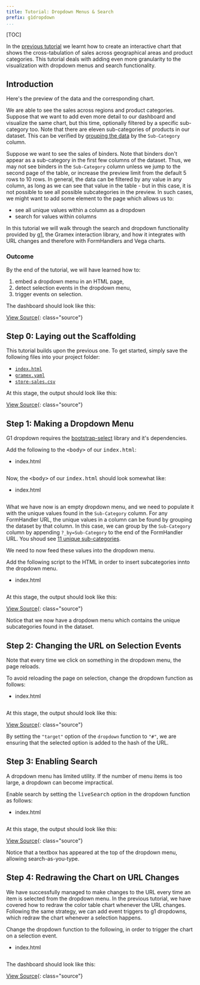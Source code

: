 ```yaml
---
title: Tutorial: Dropdown Menus & Search
prefix: g1dropdown
...
```


[TOC]

In the [previous tutorial](../charts) we learnt how to create an interactive
chart that shows the cross-tabulation of sales across geographical areas and
product categories. This tutorial deals with adding even more granularity to the
visualization with dropdown menus and search functionality.

## Introduction
Here's the preview of the data and the corresponding chart.

<div id="chart"></div>
<div class="formhandler" data-src="../data?_c=-City&_c=-State&_c=-Quantity&_c=-Discount&_c=-Profit&_c=-Order ID&_c=-Order Date&_c=-Ship Date"></div>
<script src="../../ui/jquery/dist/jquery.min.js"></script>
<script src="../../ui/bootstrap/dist/js/bootstrap.bundle.min.js"></script>
<script src="../../ui/lodash/lodash.min.js"></script>
<script src="../../ui/g1/dist/g1.min.js"></script>
<script src="../../ui/vega/build/vega.min.js"></script>
<script src="../../ui/vega-lite/build/vega-lite.min.js"></script>
<script src="../../ui/vega-tooltip/build/vega-tooltip.min.js"></script>
<script>
  $('.formhandler').formhandler({ pageSize: 5 })
  var spec = {
    "width": 360,
    "height": 270,
    "data": {"url": "../store-sales-ctab"},
    "$schema": "https://vega.github.io/schema/vega-lite/v3.json",
    "encoding": {
      "y": {"field": "Category", "type": "nominal"},
      "x": {"field": "Region", "type": "nominal"}
    },
    "layer": [
      {
        "mark": "rect",
        "selection": {"brush": {"type": "interval"}},
        "encoding": {
          "color": {"field": "Sales", "type": "quantitative",
            "legend": {"format": "0.1s"}}
        }
      },
      {
        "mark": "text",
        "encoding": {
          "text": {"field": "Sales", "type": "quantitative"},
          "color": {
            "condition": {"test": "datum['Sales'] < 100000", "value": "black"},
            "value": "white"
          }
        }
      }
    ]
  }
  function draw_chart() {
    var view = new vega.View(vega.parse(vegaLite.compile(spec).spec))
      .renderer('svg')
      .initialize('#chart')
      .hover()
      .run()
    view.addEventListener('click', filterTableOnClick)
  }
  draw_chart()
  var baseDataURL = spec.data.url
  function redrawChartFromURL(e) {
    if (e.hash.search) {
      spec.data.url = baseDataURL + '?' + e.hash.search
    } else { spec.data.url = baseDataURL }
    draw_chart()
  }
  $('body').urlfilter({target: 'pushState'})
  $(window).on('#', redrawChartFromURL)
    .urlchange()
  function filterTableOnClick(event, item) {
    var qparts = {};
    Object.entries(item.tooltip || item.datum).forEach(([key, val]) => {
      if (!(key == "Sales")) {
        qparts[key] = val;
      }
    })
    if (_.isEmpty(qparts)) { return }
    var url = g1.url.parse(location.hash.replace('#', ''))
    location.hash = url.update(qparts).toString();
  }
</script>

We are able to see the sales across regions and product categories. Suppose that
we want to add even more detail to our dashboard and visualize the same chart,
but this time, optionally filtered by a specific sub-category too. Note that
there are eleven sub-categories of products in our dataset. This can be verified
by [grouping the data](../../formhandler#formhandler-groupby) by the
`Sub-Category` column.

Suppose we want to see the sales of binders. Note that binders don't appear as a
sub-category in the first few columns of the dataset. Thus, we may not see
binders in the `Sub-Category` column unless we jump to the second page of the
table, or increase the preview limit from the default 5 rows to 10 rows. In
general, the data can be filtered by any value in any column, as long as we can
see that value in the table - but in this case, it is not possible to see all
possible subcategories in the preview. In such cases, we might want to add some
element to the page which allows us to:

* see all unique values within a column as a dropdown
* search for values within columns

In this tutorial we will walk through the search and dropdown functionality
provided by [g1](https://www.npmjs.com/package/g1), the Gramex interaction
library, and how it integrates with URL changes and therefore with FormHandlers
and Vega charts.

### Outcome

By the end of the tutorial, we will have learned how to:

1. embed a dropdown menu in an HTML page,
2. detect selection events in the dropdown menu,
3. trigger events on selection.

The dashboard should look like this:

[View Source](../g1-dropdown/output/3/index.html){: class="source"}

## Step 0: Laying out the Scaffolding

This tutorial builds upon the previous one. To get started, simply save the
following files into your project folder:

* [`index.html`](../charts/output/4/index.html.source)
* [`gramex.yaml`](../../gramex.yaml)
* [`store-sales.csv`](../store-sales.csv)

At this stage, the output should look like this:

[View Source](../g1-dropdown/output/0/index.html){: class="source"}

## Step 1: Making a Dropdown Menu

G1 dropdown requires the
[bootstrap-select](https://developer.snapappointments.com/bootstrap-select/)
library and it's dependencies.

<div class="card shadow text-grey bg-dark">
  <div class="card-body">
   <div class="card-text">
     <p class="text-white">Add the following to the <kbd>&lt;body&gt;</kbd> of our <kbd>index.html</kbd>:</p>
     <ul class="nav nav-tabs">
       <li class="nav-item">
         <a class="nav-link active"><i class="fas fa-code"></i> <span class="text-monospace">index.html</span></a>
       </li>
     </ul>
     <pre><code id="scaffold" class="language-html"></code></pre>
     <p class="text-white">Now, the <kbd>&lt;body&gt;</kbd> of our <kbd>index.html</kbd> should look somewhat like:</p>
     <ul class="nav nav-tabs">
       <li class="nav-item">
         <a class="nav-link active"><i class="fas fa-code"></i> <span class="text-monospace">index.html</span></a>
       </li>
     </ul>
     <pre><code id="body" class="language-html"></code></pre>
   </div>
  </div>
</div>
<script>$.get('snippets/body.html').done((e) => {$('#body').text(e)})</script>
<script>$.get('snippets/scaffold.html').done((e) => {$('#scaffold').text(e)})</script>

What we have now is an empty dropdown menu, and we need to populate it with the
unique values found in the `Sub-Category` column. For any FormHandler URL, the
unique values in a column can be found by grouping the dataset by that column.
In this case, we can group by the `Sub-Category` column by appending
`?_by=Sub-Category` to the end of the FormHandler URL. You shoud see
[11 unique sub-categories](../data?_by=Sub-Category).

We need to now feed these values into the dropdown menu.

<div class="card shadow text-grey bg-dark">
  <div class="card-body">
   <div class="card-text">
     <p class="text-white">Add the following script to the HTML in order to insert subcategories innto the dropdown menu.</p>
     <ul class="nav nav-tabs">
       <li class="nav-item">
         <a class="nav-link active"><i class="fas fa-code"></i> <span class="text-monospace">index.html</span></a>
       </li>
     </ul>
     <pre><code id="dd-subcategories" class="language-html"></code></pre>
   </div>
  </div>
</div>
<script>$.get('snippets/subcategories.html').done((e) => {$('#dd-subcategories').text(e)})</script>

At this stage, the output should look like this:

[View Source](../g1-dropdown/output/1/index.html){: class="source"}

Notice that we now have a dropdown menu which contains the unique subcategories
found in the dataset.


## Step 2: Changing the URL on Selection Events

Note that every time we click on something in the dropdown menu, the page
reloads.

<div class="card shadow text-grey bg-dark">
  <div class="card-body">
   <div class="card-text">
     <p class="text-white">To avoid reloading the page on selection, change the dropdown function as follows:</p>
     <ul class="nav nav-tabs">
       <li class="nav-item">
         <a class="nav-link active"><i class="fas fa-code"></i> <span class="text-monospace">index.html</span></a>
       </li>
     </ul>
     <pre><code id="pushstate" class="language-html"></code></pre>
   </div>
  </div>
</div>
<script>$.get('snippets/pushstate.html').done((e) => {$('#pushstate').text(e)})</script>

At this stage, the output should look like this:

[View Source](../g1-dropdown/output/2/index.html){: class="source"}

By setting the `"target"` option of the `dropdown` function to `"#"`, we
are ensuring that the selected option is added to the hash of the URL.


## Step 3: Enabling Search

A dropdown menu has limited utility. If the number of menu items is too large, a
dropdown can become impractical.

<div class="card shadow text-grey bg-dark">
  <div class="card-body">
   <div class="card-text">
     <p class="text-white">Enable search by setting the <kbd>liveSearch</kbd> option in the dropdown function as follows:</p>
     <ul class="nav nav-tabs">
       <li class="nav-item">
         <a class="nav-link active"><i class="fas fa-code"></i> <span class="text-monospace">index.html</span></a>
       </li>
     </ul>
     <pre><code id="livesearch" class="language-html"></code></pre>
   </div>
  </div>
</div>
<script>$.get('snippets/livesearch.html').done((e) => {$('#livesearch').text(e)})</script>

At this stage, the output should look like this:

[View Source](../g1-dropdown/output/3/index.html){: class="source"}

Notice that a textbox has appeared at the top of the dropdown menu, allowing
search-as-you-type.


## Step 4: Redrawing the Chart on URL Changes

We have successfully managed to make changes to the URL every time an item is
selected from the dropdown menu. In the previous tutorial, we have covered how
to redraw the color table chart whenever the URL changes. Following the same
strategy, we can add event triggers to g1 dropdowns, which redraw the chart
whenever a selection happens.

<div class="card shadow text-grey bg-dark">
  <div class="card-body">
   <div class="card-text">
     <p class="text-white">Change the dropdown function to the following, in order to trigger the chart on a selection event.</p>
     <ul class="nav nav-tabs">
       <li class="nav-item">
         <a class="nav-link active"><i class="fas fa-code"></i> <span class="text-monospace">index.html</span></a>
       </li>
     </ul>
     <pre><code id="redraw" class="language-html"></code></pre>
   </div>
  </div>
</div>
<script>$.get('snippets/redraw.html').done((e) => {$('#redraw').text(e)})</script>

The dashboard should look like this:

[View Source](../g1-dropdown/output/4/index.html){: class="source"}

<script src="../tutorial.js"></script>
